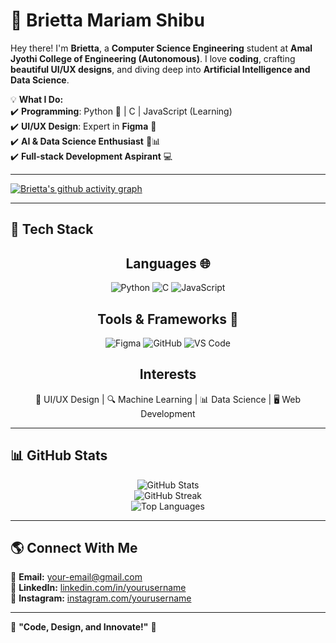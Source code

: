 # 🌟 Brietta Mariam Shibu   

Hey there! I'm **Brietta**, a **Computer Science Engineering** student at **Amal Jyothi College of Engineering (Autonomous)**. I love **coding**, crafting **beautiful UI/UX designs**, and diving deep into **Artificial Intelligence and Data Science**.  

💡 **What I Do:**  
✔️ **Programming**: Python 🐍 | C | JavaScript (Learning)  
✔️ **UI/UX Design**: Expert in **Figma** 🎨  
✔️ **AI & Data Science Enthusiast** 🤖📊  
✔️ **Full-stack Development Aspirant** 💻  

---


[![Brietta's github activity graph](https://github-readme-activity-graph.vercel.app/graph?username=briettamariamshibu&theme=tokyo-night&height=400)](https://github.com/briettamariamshibu)


---


## 🚀 Tech Stack  



<div align='center'>

  ## **Languages 🌐**  
  
  ![Python](https://img.shields.io/badge/Python-3776AB?style=for-the-badge&logo=python&logoColor=white)  ![C](https://img.shields.io/badge/C-00599C?style=for-the-badge&logo=c&logoColor=white)  ![JavaScript](https://img.shields.io/badge/JavaScript-F7DF1E?style=for-the-badge&logo=javascript&logoColor=black)  
 

  ## **Tools & Frameworks 🔨**  
  ![Figma](https://img.shields.io/badge/Figma-F24E1E?style=for-the-badge&logo=figma&logoColor=white)  ![GitHub](https://img.shields.io/badge/GitHub-181717?style=for-the-badge&logo=github&logoColor=white)  ![VS Code](https://img.shields.io/badge/VS%20Code-007ACC?style=for-the-badge&logo=visual-studio-code&logoColor=white)  
 

  ## **Interests**  
  🎨 UI/UX Design | 🔍 Machine Learning | 📊 Data Science | 🖥️ Web Development  


</div>


---

## 📊 GitHub Stats  

<div align="center">
  <img src="https://github-readme-stats.vercel.app/api?username=briettamariamshibu&show_icons=true&theme=radical" alt="GitHub Stats">
  <br>
  <img src="https://github-readme-streak-stats.herokuapp.com/?user=briettamariamshibu&theme=radical" alt="GitHub Streak">
  <br>
  <img src="https://github-readme-stats.vercel.app/api/top-langs/?username=briettamariamshibu&layout=compact&theme=radical" alt="Top Languages">
</div>  

---

## 🌎 Connect With Me  

📩 **Email:** [your-email@gmail.com](mailto:your-email@gmail.com)  
💼 **LinkedIn:** [linkedin.com/in/yourusername](https://linkedin.com/in/yourusername)  
📸 **Instagram:** [instagram.com/yourusername](https://instagram.com/yourusername)  

---

🔗 **"Code, Design, and Innovate!"** 🚀  
